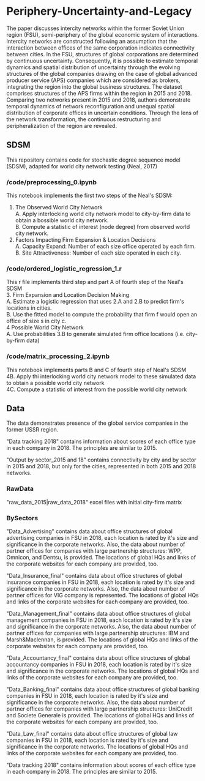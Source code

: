# Periphery-Uncertainty-and-Legacy
The paper discusses intercity networks within the former Soviet Union region (FSU), semi-periphery of the global economic system of interactions. Intercity networks are constructed following an assumption that the interaction between offices of the same corporation indicates connectivity between cities. In the FSU, structures of global corporations are determined by continuous uncertainty. Consequently, it is possible to estimate temporal dynamics and spatial distribution of uncertainty through the evolving structures of the global companies drawing on the case of global advanced producer service (APS) companies which are considered as brokers, integrating the region into the global business structures. The dataset comprises structures of the APS firms within the region in 2015 and 2018. Comparing two networks present in 2015 and 2018, authors demonstrate temporal dynamics of network reсonfiguration and unequal spatial distribution of corporate offices in uncertain conditions. Through the lens of the network transformation, the continuous restructuring and peripheralization of the region are revealed.

## SDSM
This repository contains code for stochastic degree sequence model (SDSM), adapted for world city network testing (Neal, 2017)
 
### /code/preprocessing_0.ipynb
This notebook implements the first two steps of the  Neal's SDSM:  
1. The Observed World City Network  
    A. Apply interlocking world city network model to city-by-firm data to obtain a bossible world city network.  
    B. Compute a statistic of interest (node degree) from observed world city network.  
2. Factors Impacting Firm Expansion & Location Decisions  
    A. Capacity Expand: Number of each size office operated by each firm.  
    B. Site Attractiveness: Number of each size operated in each city.  
  
### /code/ordered_logistic_regression_1.r  
This r file implements third step and part A of fourth step of the Neal's SDSM  
3. Firm Expansion and Location Decision Making  
	A. Estimate a logistic regression that uses 2.A and 2.B to predict firm's locations in cities.  
    B. Use the fitted model to compute the probability that firm f would open an office of size s in city c.  
4  Possible World City Network  
	A. Use probabilities 3.B to generate simulated firm office locations (i.e. city-by-firm data)  
  
### /code/matrix_processing_2.ipynb    
This notebook implements parts B and C of fourth step of Neal's SDSM  
   4B. Apply thi interlocking world city network model to these simulated data to obtain a possible world city network  
   4C. Compute a statistic of interest from the possible world city network  

## Data
The data demonstrates presence of the global service companies in the former USSR region. 

"Data tracking 2018" contains information about scores of each office type in each company in 2018. The principles are similar to 2015.

"Output by sector_2015 and 18" contains connectivity by city and by sector in 2015 and 2018, but only for the cities, represented in both 2015 and 2018 networks.

### RawData
"raw_data_2015|raw_data_2018" excel files with initial city-firm matrix

### BySectors
"Data_Advertising" contains data about office structures of global advertising companies in FSU in 2018, each location is rated by it's size and significance in the corporate networks. Also, the data about number of partner offices for companies with large  partnership structures: WPP, Omnicon, and Dentsu, is provided. The locations of global HQs and links of the corporate websites for each company are provided, too.

"Data_Insurance_final" contains data about office structures of global insurance companies in FSU in 2018, each location is rated by it's size and significance in the corporate networks. Also, the data about number of partner offices for VIG company is represented. The locations of global HQs and links of the corporate websites for each company are provided, too.

"Data_Management_final" contains data about office structures of global management companies in FSU in 2018, each location is rated by it's size and significance in the corporate networks. Also, the data about number of partner offices for companies with large  partnership structures: IBM and Marsh&Maclennan, is provided. The locations of global HQs and links of the corporate websites for each company are provided, too.

"Data_Accountancy_final" contains data about office structures of global accountancy companies in FSU in 2018, each location is rated by it's size and significance in the corporate networks.  The locations of global HQs and links of the corporate websites for each company are provided, too.

"Data_Banking_final" contains data about office structures of global banking companies in FSU in 2018, each location is rated by it's size and significance in the corporate networks. Also, the data about number of partner offices for companies with large  partnership structures: UniCredit and Societe Generale is provided. The locations of global HQs and links of the corporate websites for each company are provided, too.

"Data_Law_final" contains data about office structures of global law companies in FSU in 2018, each location is rated by it's size and significance in the corporate networks.  The locations of global HQs and links of the corporate websites for each company are provided, too.

"Data tracking 2018" contains information about scores of each office type in each company in 2018. The principles are similar to 2015. 
